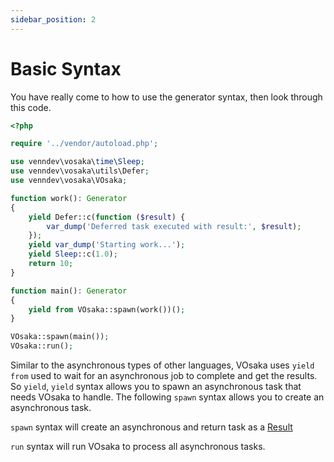 ```yaml
---
sidebar_position: 2
---
```


# Basic Syntax

You have really come to how to use the generator syntax, then look through this code.

```php title="src/main.php"
<?php

require '../vendor/autoload.php';

use venndev\vosaka\time\Sleep;
use venndev\vosaka\utils\Defer;
use venndev\vosaka\VOsaka;

function work(): Generator
{
    yield Defer::c(function ($result) {
        var_dump('Deferred task executed with result:', $result);
    });
    yield var_dump('Starting work...');
    yield Sleep::c(1.0);
    return 10;
}

function main(): Generator
{
    yield from VOsaka::spawn(work())();
}

VOsaka::spawn(main());
VOsaka::run();
```

Similar to the asynchronous types of other languages, VOsaka uses `yield from` used to wait for an asynchronous job to complete and get the results. So `yield`, `yield` syntax allows you to spawn an asynchronous task that needs VOsaka to handle. The following `spawn` syntax allows you to create an asynchronous task.

`spawn` syntax will create an asynchronous and return task as a [Result](./classes/venndev/vosaka/core/Result.md)

`run` syntax will run VOsaka to process all asynchronous tasks.
